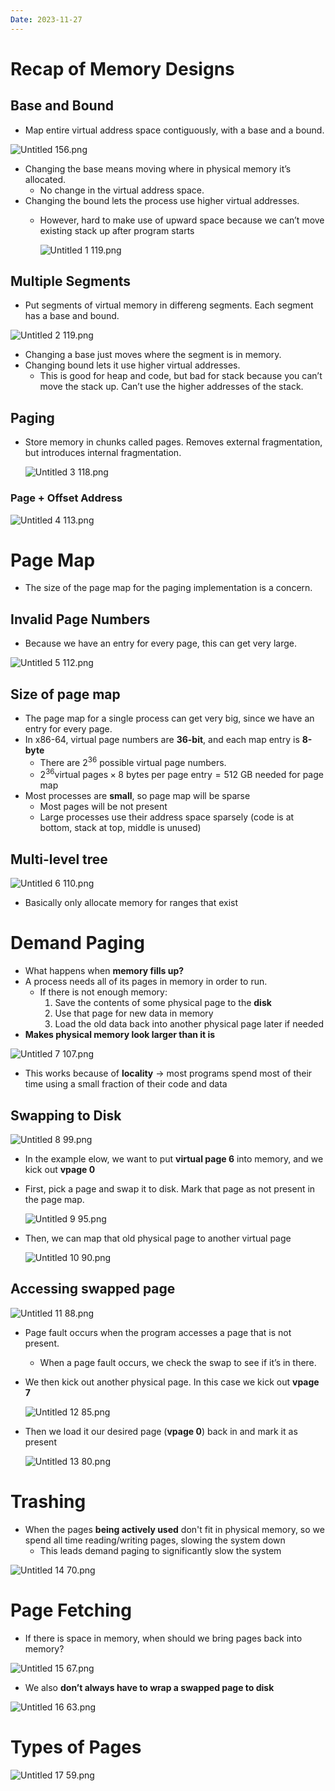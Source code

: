 ```yaml
---
Date: 2023-11-27
---
```

# Recap of Memory Designs

## Base and Bound

- Map entire virtual address space contiguously, with a base and a bound.

![Untitled 156.png](attachments/Untitled%20156.png)

- Changing the base means moving where in physical memory it’s allocated.
    - No change in the virtual address space.
- Changing the bound lets the process use higher virtual addresses.
    - However, hard to make use of upward space because we can’t move existing stack up after program starts
        
        ![Untitled 1 119.png](attachments/Untitled%201%20119.png)
        

## Multiple Segments

- Put segments of virtual memory in differeng segments. Each segment has a base and bound.

![Untitled 2 119.png](attachments/Untitled%202%20119.png)

- Changing a base just moves where the segment is in memory.
- Changing bound lets it use higher virtual addresses.
    - This is good for heap and code, but bad for stack because you can’t move the stack up. Can’t use the higher addresses of the stack.

## Paging

- Store memory in chunks called pages. Removes external fragmentation, but introduces internal fragmentation.
    
    ![Untitled 3 118.png](attachments/Untitled%203%20118.png)
    

### Page + Offset Address

![Untitled 4 113.png](attachments/Untitled%204%20113.png)

# Page Map

- The size of the page map for the paging implementation is a concern.

## Invalid Page Numbers

- Because we have an entry for every page, this can get very large.

![Untitled 5 112.png](attachments/Untitled%205%20112.png)

## Size of page map

- The page map for a single process can get very big, since we have an entry for every page.
- In x86-64, virtual page numbers are **36-bit**, and each map entry is **8-byte**
    - There are $2^{36}$﻿ possible virtual page numbers.
    - $2^{36} \text{virtual pages} \times 8 \text{ bytes per page entry} = 512 \text{ GB needed for page map}$﻿
- Most processes are **small**, so page map will be sparse
    - Most pages will be not present
    - Large processes use their address space sparsely (code is at bottom, stack at top, middle is unused)

## Multi-level tree

![Untitled 6 110.png](attachments/Untitled%206%20110.png)

- Basically only allocate memory for ranges that exist

# Demand Paging

- What happens when **memory fills up?**
- A process needs all of its pages in memory in order to run.
    - If there is not enough memory:
        1. Save the contents of some physical page to the **disk**
        2. Use that page for new data in memory
        3. Load the old data back into another physical page later if needed
- **Makes physical memory look larger than it is**

![Untitled 7 107.png](attachments/Untitled%207%20107.png)

- This works because of **locality** → most programs spend most of their time using a small fraction of their code and data

## Swapping to Disk

![Untitled 8 99.png](attachments/Untitled%208%2099.png)

- In the example elow, we want to put **virtual page 6** into memory, and we kick out **vpage 0**
- First, pick a page and swap it to disk. Mark that page as not present in the page map.
    
    ![Untitled 9 95.png](attachments/Untitled%209%2095.png)
    
- Then, we can map that old physical page to another virtual page
    
    ![Untitled 10 90.png](attachments/Untitled%2010%2090.png)
    

## Accessing swapped page

![Untitled 11 88.png](attachments/Untitled%2011%2088.png)

- Page fault occurs when the program accesses a page that is not present.
    - When a page fault occurs, we check the swap to see if it’s in there.
- We then kick out another physical page. In this case we kick out **vpage 7**
    
    ![Untitled 12 85.png](attachments/Untitled%2012%2085.png)
    
- Then we load it our desired page (**vpage 0**) back in and mark it as present
    
    ![Untitled 13 80.png](attachments/Untitled%2013%2080.png)
    

# Trashing

- When the pages **being actively used** don't fit in physical memory, so we spend all time reading/writing pages, slowing the system down
    - This leads demand paging to significantly slow the system

![Untitled 14 70.png](attachments/Untitled%2014%2070.png)

# Page Fetching

- If there is space in memory, when should we bring pages back into memory?

![Untitled 15 67.png](attachments/Untitled%2015%2067.png)

- We also **don’t always have to wrap a swapped page to disk**

![Untitled 16 63.png](attachments/Untitled%2016%2063.png)

# Types of Pages

![Untitled 17 59.png](attachments/Untitled%2017%2059.png)